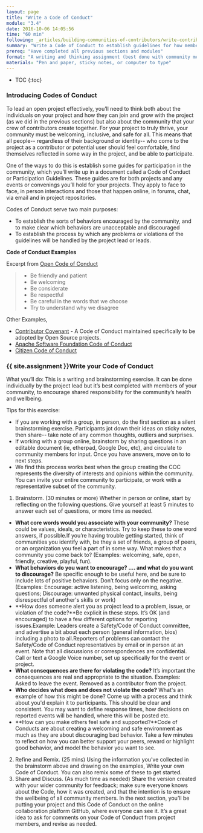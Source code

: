 ```yaml
---
layout: page
title: "Write a Code of Conduct"
module: "3.4"
date: 2016-10-06 14:05:56
time: "60 min"
following: _articles/building-communities-of-contributors/write-contributor-guidelines.md
summary: "Write a Code of Conduct to establish guidelines for how members of your community interact with each other. Your Code of Conduct will help you maintain a diverse, welcoming community."
prereq: "Have completed all previous sections and modules"
format: "A writing and thinking assignment (best done with community members, if available)"
materials: "Pen and paper, sticky notes, or computer to type"
---
```

* TOC
{:toc}

### Introducing Codes of Conduct

To lead an open project effectively, you’ll need to think both about the individuals on your project and how they can join and grow with the project (as we did in the previous sections) but also about the community that your crew of contributors create together. For your project to truly thrive, your community must be welcoming, inclusive, and safe for all. This means that all people-- regardless of their background or identity-- who come to the project as a contributor or potential user should feel comfortable, find themselves reflected in some way in the project, and be able to participate.

One of the ways to do this is establish some guides for participation in the community, which you’ll write up in a document called a Code of Conduct or Participation Guidelines. These guides are for both projects and any events or convenings you’ll hold for your projects. They apply to face to face, in person interactions and those that happen online, in forums, chat, via email and in project repositories.

Codes of Conduct serve two main purposes:

*   To establish the sorts of behaviors encouraged by the community, and to make clear which behaviors are unacceptable and discouraged
*   To establish the process by which any problems or violations of the guidelines will be handled by the project lead or leads.


**Code of Conduct Examples**

Excerpt from [Open Code of Conduct](http://todogroup.org/opencodeofconduct/)

>* Be friendly and patient
>* Be welcoming
>* Be considerate
>* Be respectful
>* Be careful in the words that we choose
>* Try to understand why we disagree

Other Examples,

* [Contributor Covenant](http://contributor-covenant.org/) - A Code of Conduct maintained specifically to be adopted by Open Source projects.
* [Apache Software Foundation Code of Conduct](https://www.apache.org/foundation/policies/conduct)
* [Citizen Code of Conduct](http://citizencodeofconduct.org/)

### {{ site.assignment }}Write your Code of Conduct

What you’ll do: This is a writing and brainstorming exercise. It can be done individually by the project lead but it’s best completed with members of your community, to encourage shared responsibility for the community’s health and wellbeing.

Tips for this exercise:

*   If you are working with a group, in person, do the first section as a silent brainstorming exercise. Participants jot down their ideas on sticky notes, then share-- take note of any common thoughts, outliers and surprises.
*   If working with a group online, brainstorm by sharing questions in an editable document (ie, etherpad, Google Doc, etc), and circulate to community members for input. Once you have answers, move on to to next steps.
*   We find this process works best when the group creating the COC represents the diversity of interests and opinions within the community. You can invite your entire community to participate, or work with a representative subset of the community.

1.  Brainstorm. (30 minutes or more) Whether in person or online, start by reflecting on the following questions. Give yourself at least 5 minutes to answer each set of questions, or more time as needed.
  *   **What core words would you associate with your community?** These could be values, ideals, or characteristics. Try to keep these to one word answers, if possible.If you’re having trouble getting started, think of communities you identify with, be they a set of friends, a group of peers, or an organization you feel a part of in some way. What makes that a community you come back to? (Examples: welcoming, safe, open, friendly, creative, playful, fun).
  *   **What behaviors do you want to encourage? .... and what do you want to discourage?** Be specific enough to be useful here, and be sure to include lots of positive behaviors. Don’t focus only on the negative.(Examples: Encourage: active listening, being welcoming, asking questions; Discourage: unwanted physical contact, insults, being disrespectful of another's skills or work)
  *   **How does someone alert you as project lead to a problem, issue, or violation of the code?**Be explicit in these steps. It’s OK (and encouraged) to have a few different options for reporting issues.Example: Leaders create a Safety/Code of Conduct committee, and advertise a bit about each person (general information, bios) including a photo to all.Reporters of problems can contact the Safety/Code of Conduct representatives by email or in person at an event. Note that all discussions or correspondences are confidential. Call or text a Google Voice number, set up specifically for the event or project.
  *   **What consequences are there for violating the code?** It’s important the consequences are real and appropriate to the situation. Examples: Asked to leave the event. Removed as a contributor from the project.
  *   **Who decides what does and does not violate the code?** What's an example of how this might be done? Come up with a process and think about you'd explain it to participants. This should be clear and consistent. You may want to define response times, how decisions on reported events will be handled, where this will be posted etc.
  *   **How can you make others feel safe and supported?**Code of Conducts are about creating a welcoming and safe environment as much as they are about discouraging bad behavior. Take a few minutes to reflect on how you can better support your peers, reward or highlight good behavior, and model the behavior you want to see.
2.  Refine and Remix. (25 mins) Using the information you’ve collected in the brainstorm above and drawing on the examples, Write your own Code of Conduct. You can also remix some of these to get started.
3.  Share and Discuss. (As much time as needed) Share the version created with your wider community for feedback; make sure everyone knows about the Code, how it was created, and that the intention is to ensure the wellbeing of all community members. In the next section, you’ll be putting your project and this Code of Conduct on the online collaboration platform GitHub, where everyone can see it. It’s a great idea to ask for comments on your Code of Conduct from project members, and revise as needed.
